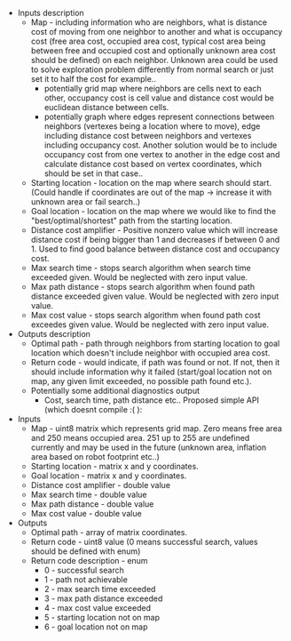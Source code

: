 - Inputs description
  - Map - including information who are neighbors, what is distance cost of moving from one neighbor to another and what is occupancy cost (free area cost, occupied area cost, typical cost area being between free and occupied cost and optionally unknown area cost should be defined) on each neighbor. Unknown area could be used to solve exploration problem differently from normal search or just set it to half the cost for example..
    - potentially grid map where neighbors are cells next to each other, occupancy cost is cell value and distance cost would be euclidean distance between cells.
    - potentially graph where edges represent connections between neighbors (vertexes being a location where to move), edge including distance cost between neighbors and vertexes including occupancy cost. Another solution would be to include occupancy cost from one vertex to another in the edge cost and calculate distance cost based on vertex coordinates, which should be set in that case..
  - Starting location - location on the map where search should start. (Could handle if coordinates are out of the map -> increase it with unknown area or fail search..)
  - Goal location - location on the map where we would like to find the "best/optimal/shortest" path from the starting location.
  - Distance cost amplifier - Positive nonzero value which will increase distance cost if being bigger than 1 and decreases if between 0 and 1. Used to find good balance between distance cost and occupancy cost.
  - Max search time - stops search algorithm when search time exceeded given. Would be neglected with zero input value.
  - Max path distance - stops search algorithm when found path distance exceeded given value. Would be neglected with zero input value.
  - Max cost value - stops search algorithm when found path cost exceedes given value. Would be neglected with zero input value.
- Outputs description
  - Optimal path - path through neighbors from starting location to goal location which doesn't include neighbor with occupied area cost.
  - Return code - would indicate, if path was found or not. If not, then it should include information why it failed (start/goal location not on map, any given limit exceeded, no possible path found etc.).
  - Potentially some additional diagnostics output
    - Cost, search time, path distance etc.. 
Proposed simple API (which doesnt compile :( ):
- Inputs
  - Map - uint8 matrix which represents grid map. Zero means free area and 250 means occupied area. 251 up to 255 are undefined currently and may be used in the future (unknown area, inflation area based on robot footprint etc..)
  - Starting location - matrix x and y coordinates.
  - Goal location - matrix x and y coordinates.
  - Distance cost amplifier - double value
  - Max search time - double value
  - Max path distance - double value
  - Max cost value - double value
- Outputs
  - Optimal path - array of matrix coordinates.
  - Return code - uint8 value (0 means successful search, values should be defined with enum)
  - Return code description - enum
    - 0 - successful search
    - 1 - path not achievable
    - 2 - max search time exceeded
    - 3 - max path distance exceeded
    - 4 - max cost value exceeded
    - 5 - starting location not on map
    - 6 - goal location not on map